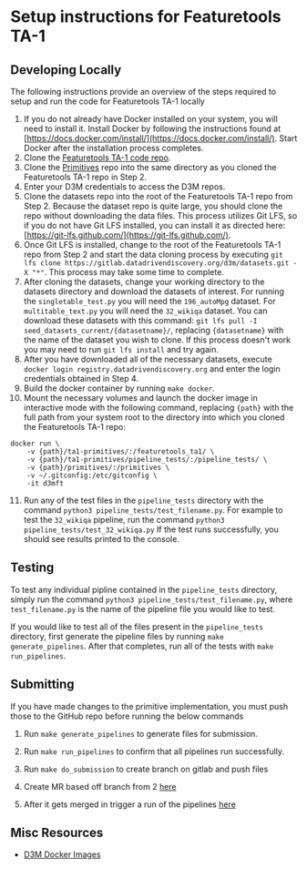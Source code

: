 # Setup instructions for Featuretools TA-1


## Developing Locally

The following instructions provide an overview of the steps required to setup and run
the code for Featuretools TA-1 locally

1. If you do not already have Docker installed on your system, you will need to install it. Install Docker by following the instructions found at [https://docs.docker.com/install/](https://docs.docker.com/install/). Start Docker after the installation process completes.
2. Clone the [Featuretools TA-1 code repo](https://github.com/Featuretools/ta1-primitives).
3. Clone the [Primitives](https://gitlab.com/kmax12/primitives) repo into the same directory as you cloned the Featuretools TA-1 repo in Step 2.
4. Enter your D3M credentials to access the D3M repos.
5. Clone the datasets repo into the root of the Featuretools TA-1 repo from Step 2. Because the dataset repo is quite large, you should clone the repo without downloading the data files. This process utilizes Git LFS, so if you do not have Git LFS installed, you can install it as directed here: [https://git-lfs.github.com/](https://git-lfs.github.com/).
6. Once Git LFS is installed, change to the root of the Featuretools TA-1 repo from Step 2 and start the data cloning process by executing `git lfs clone https://gitlab.datadrivendiscovery.org/d3m/datasets.git -X "*"`. This process may take some time to complete.
7. After cloning the datasets, change your working directory to the datasets directory and download the datasets of interest. For running the `singletable_test.py` you will need the `196_autoMpg` dataset. For `multitable_text.py` you will need the `32_wikiqa` dataset. You can download these datasets with this command: `git lfs pull -I seed_datasets_current/{datasetname}/`, replacing `{datasetname}` with the name of the dataset you wish to clone. If this process doesn't work you may need to run `git lfs install` and try again.
8. After you have downloaded all of the necessary datasets, execute `docker login registry.datadrivendiscovery.org` and enter the login credentials obtained in Step 4.
9. Build the docker container by running `make docker`.
10. Mount the necessary volumes and launch the docker image in interactive mode with the following command, replacing `{path}` with the full path from your system root to the directory into which you cloned the Featuretools TA-1 repo:

```
docker run \
    -v {path}/ta1-primitives/:/featuretools_ta1/ \
    -v {path}/ta1-primitives/pipeline_tests/:/pipeline_tests/ \
    -v {path}/primitives/:/primitives \
    -v ~/.gitconfig:/etc/gitconfig \
    -it d3mft
```

11. Run any of the test files in the `pipeline_tests` directory with the command `python3 pipeline_tests/test_filename.py`. For example to test the `32_wikiqa` pipeline, run the command `python3 pipeline_tests/test_32_wikiqa.py` If the test runs successfully, you should see results printed to the console.

## Testing

To test any individual pipline contained in the `pipeline_tests` directory, simply run the command `python3 pipeline_tests/test_filename.py`, where `test_filename.py` is the name of the pipeline file you would like to test.

If you would like to test all of the files present in the `pipeline_tests` directory, first generate the pipeline files by running `make generate_pipelines`. After that completes, run all of the tests with `make run_pipelines`.

## Submitting

If you have made changes to the primitive implementation, you must push those to the GitHub repo before running the below commands

1. Run `make generate_pipelines` to generate files for submission.

2. Run `make run_pipelines` to confirm that all pipelines run successfully.

2. Run `make do_submission` to create branch on gitlab and push files

3. Create MR based off branch from 2 [here](https://gitlab.com/datadrivendiscovery/primitives/merge_requests)

4. After it gets merged in trigger a run of the pipelines [here](https://dash.datadrivendiscovery.org/pipelines)


## Misc Resources

* [D3M Docker Images](https://dash.datadrivendiscovery.org/docker)


